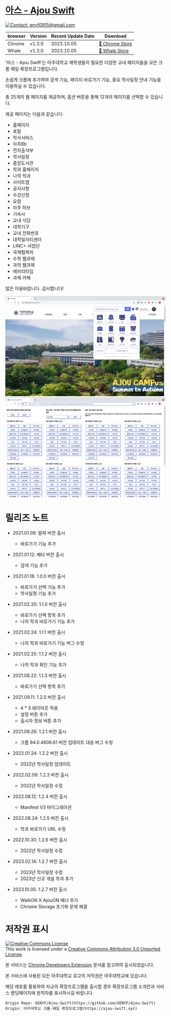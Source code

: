 # [아스 - Ajou Swift](https://ajou-swift.xyz/)

[![Contact: gnyf0915@gmail.com](https://img.shields.io/badge/Contact-gnyf0915@gmail.com-important)](mailto:gnyf0915@gmail.com)

| browser | Version    | Recent Update Date | Download                                          |
| ------- | ---------- | ------------------ | -----------------------------------------------   |
| Chrome  | v1.3.0     | 2023.10.05         | [💾 Chrome Store](https://bit.ly/AjouSwift-Chrome) |
| Whale   | v1.3.0     | 2023.10.05         | [💾 Whale Store](https://bit.ly/AjouSwift-Whale)   |

'아스 - Ajou Swift'는 아주대학교 재학생들이 필요한 다양한 교내 페이지들을 모은 크롬·웨일 확장프로그램입니다.

손쉽게 크롬에 추가하여 검색 기능, 페이지 바로가기 기능, 중요 학사일정 안내 기능을 이용하실 수 있습니다.

총 25개의 웹 페이지를 제공하며, 옵션 버튼을 통해 12개의 페이지를 선택할 수 있습니다.

제공 페이지는 다음과 같습니다.

- 홈페이지
- 포탈
- 학사서비스
- 아주Bb
- 전자출석부
- 학사일정
- 중앙도서관
- 학과 홈페이지
- 나의 학과
- 사이트맵
- 공지사항
- 수강신청
- 요람
- 아주 허브
- 기숙사
- 교내 식당
- 대학기구
- 교내 전화번호
- 대학일자리센터
- LINC+ 사업단
- 국제협력처
- 수학 웹과제
- 과학 웹과제
- 에브리타임
- 과제 카페

많은 이용바랍니다. 감사합니다!

<img src="images/screenshot/1.png">
<img src="images/screenshot/2.png">

# 릴리즈 노트
* 2021.01.09: 알파 버전 출시
  * 바로가기 기능 추가
 
* 2021.01.12: 베타 버전 출시
  * 검색 기능 추가

* 2021.01.18: 1.0.0 버전 출시
  * 바로가기 선택 기능 추가
  * 학사일정 기능 추가

* 2021.02.20: 1.1.0 버전 출시
  * 바로가기 선택 항목 추가
  * 나의 학과 바로가기 기능 추가

* 2021.02.24: 1.1.1 버전 출시
  * 나의 학과 바로가기 기능 버그 수정

* 2021.02.25: 1.1.2 버전 출시
  * 나의 학과 확인 기능 추가

* 2021.08.22: 1.1.3 버전 출시
  * 바로가기 선택 항목 추가

* 2021.09.11: 1.2.0 버전 출시
  * 4 * 3 레이아웃 적용
  * 설정 버튼 추가
  * 출시자 정보 버튼 추가

* 2021.09.26: 1.2.1 버전 출시
  * 크롬 94.0.4606.61 버전 업데이트 대응 버그 수정

* 2022.01.24: 1.2.2 버전 출시
  * 2022년 학사일정 업데이트

* 2022.02.09: 1.2.3 버전 출시
  * 2022년 학사일정 수정

* 2022.08.12: 1.2.4 버전 출시
  * Manifest V3 마이그레이션
  
* 2022.08.24: 1.2.5 버전 출시
  * 학과 바로가기 URL 수정

* 2022.10.30: 1.2.6 버전 출시
  * 2022년 학사일정 수정
  
* 2023.02.14: 1.2.7 버전 출시
  * 2023년 학사일정 수정
  * 2023년 신규 개설 학과 추가

* 2023.10.05: 1.2.7 버전 출시
  * WalkON X AjouON 배너 추가
  * Chrome Storage 초기화 문제 해결


# 저작권 표시
<a rel="license" href="http://creativecommons.org/licenses/by/3.0/"><img alt="Creative Commons License" style="border-width:0" src="https://i.creativecommons.org/l/by/3.0/88x31.png" /></a><br />This work is licensed under a <a rel="license" href="http://creativecommons.org/licenses/by/3.0/">Creative Commons Attribution 3.0 Unported License</a>.

본 서비스는 [Chrome Developers Extension](https://developer.chrome.com/docs/extensions/) 문서를 참고하여 출시되었습니다.

본 서비스에 사용된 모든 아주대학교 로고의 저작권은 아주대학교에 있습니다.

해당 레포를 활용하여 자교의 확장프로그램을 출시할 경우 확장프로그램 소개란과 서비스 랜딩페이지에 원작자를 표시하시길 바랍니다.

```
Origin Repo: GENYF/Ajou-Swift(https://github.com/GENYF/Ajou-Swift)
Origin: 아주대학교 크롬·웨일 확장프로그램(https://ajou-swift.xyz)
```
